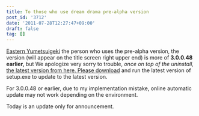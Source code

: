 ```yaml
---
title: To those who use dream drama pre-alpha version
post_id: '3712'
date: '2011-07-28T12:27:47+09:00'
draft: false
tag: []
---
```


[Eastern Yumetsuigeki](/!/thC/) the person who uses the pre-alpha version, the version (will appear on the title screen right upper end) is more of **3.0.0.48 earlier,** but We apologize very sorry to trouble, _once on top of the uninstall,_ [the latest version from here. Please download](/!/thC/nph-thC3.0TrGetNightlyBuild.cgi) and run the latest version of setup.exe to update to the latest version.

For 3.0.0.48 or earlier, due to my implementation mistake, online automatic update may not work depending on the environment.

Today is an update only for announcement.